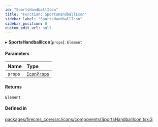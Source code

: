 ```yaml
---
id: "SportsHandballIcon"
title: "Function: SportsHandballIcon"
sidebar_label: "SportsHandballIcon"
sidebar_position: 0
custom_edit_url: null
---
```


▸ **SportsHandballIcon**(`props`): `Element`

#### Parameters

| Name | Type |
| :------ | :------ |
| `props` | [`IconProps`](../types/IconProps.md) |

#### Returns

`Element`

#### Defined in

[packages/firecms_core/src/icons/components/SportsHandballIcon.tsx:3](https://github.com/FireCMSco/firecms/blob/d45f3739/packages/firecms_core/src/icons/components/SportsHandballIcon.tsx#L3)
